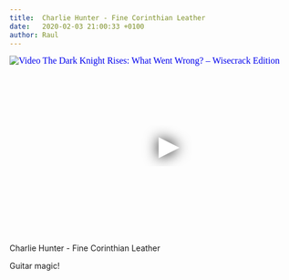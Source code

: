 ```yaml
---
title:  Charlie Hunter - Fine Corinthian Leather
date:   2020-02-03 21:00:33 +0100
author: Raul
---
```

<iframe
  width="560"
  height="315"
  src="https://www.youtube.com/embed/N99Dhw-SoDY"
  srcdoc="<style>*{padding:0;margin:0;overflow:hidden}html,body{height:100%}img,span{position:absolute;width:100%;top:0;bottom:0;margin:auto}span{height:1.5em;text-align:center;font:48px/1.5 sans-serif;color:white;text-shadow:0 0 0.5em black}</style><a href=https://www.youtube.com/embed/N99Dhw-SoDY?autoplay=1><img src=https://img.youtube.com/vi/N99Dhw-SoDY/hqdefault.jpg alt='Video The Dark Knight Rises: What Went Wrong? – Wisecrack Edition'><span>▶</span></a>"
  frameborder="0"
  allow="accelerometer; autoplay; encrypted-media; gyroscope; picture-in-picture"
  allowfullscreen
></iframe>

Charlie Hunter - Fine Corinthian Leather  

Guitar magic!

